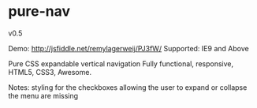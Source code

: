 pure-nav
========
v0.5

Demo: http://jsfiddle.net/remylagerweij/PJ3fW/
Supported: IE9 and Above

Pure CSS expandable vertical navigation
Fully functional, responsive, HTML5, CSS3, Awesome.

Notes:
styling for the checkboxes allowing the user to expand or collapse the menu are missing
